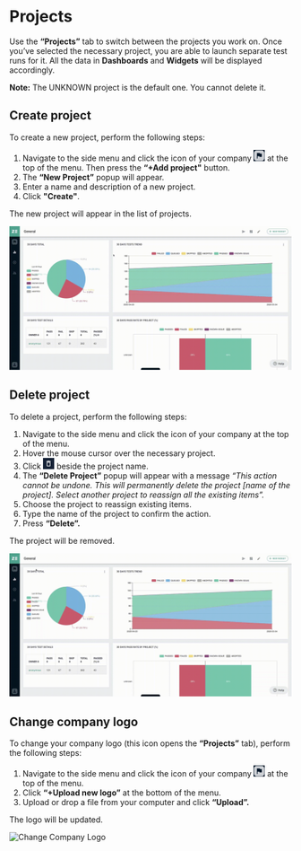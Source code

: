 # Projects

Use the **“Projects”** tab to switch between the projects you work on. Once you’ve selected the necessary project, you are able to launch separate test runs for it. All the data in **Dashboards** and **Widgets** will be displayed accordingly.

**Note:** The UNKNOWN project is the default one. You cannot delete it.

## Create project
To create a new project, perform the following steps:

1. Navigate to the side menu and click the icon of your company ![Create Project](https://github.com/zebrunner/documentation/blob/master/docs/assets/images/icon_company_logo.png?raw=true) at the top of the menu. Then press the **“+Add project"** button.
2. The **“New Project”** popup will appear.
3. Enter a name and description of a new project.
4. Click **"Create"**.

The new project will appear in the list of projects.

![Create Project](https://github.com/zebrunner/documentation/blob/master/docs/assets/images/create_project.gif?raw=true)

## Delete project
To delete a project, perform the following steps:

1. Navigate to the side menu and click the icon of your company at the top of the menu.
2. Hover the mouse cursor over the necessary project.
3. Click ![Delete Project](https://github.com/zebrunner/documentation/blob/master/docs/assets/images/icon_trashbin.png?raw=true) beside the project name.
4. The **“Delete Project”** popup will appear with a message *“This action cannot be undone. This will permanently delete the project [name of the project]. Select another project to reassign all the existing items”.*
5. Choose the project to reassign existing items.
6. Type the name of the project to confirm the action.
7. Press **“Delete”.**
 
The project will be removed.

![Delete Project](https://github.com/zebrunner/documentation/blob/master/docs/assets/images/delete_project.gif?raw=true)

## Change company logo
To change your company logo (this icon opens the **“Projects”** tab), perform the following steps:

1. Navigate to the side menu and click the icon of your company ![Change Logo](https://github.com/zebrunner/documentation/blob/master/docs/assets/images/icon_company_logo.png?raw=true) at the top of the menu.
2. Click **“+Upload new logo”** at the bottom of the menu.
3. Upload or drop a file from your computer and click **“Upload”.**

The logo will be updated.

![Change Company Logo](https://github.com/zebrunner/documentation/blob/master/docs/assets/images/change_company_logo.png?raw=true)
